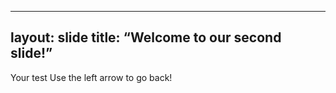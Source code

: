 -----
layout: slide
title: “Welcome to our second slide!”
---
Your test
Use the left arrow to go back!
